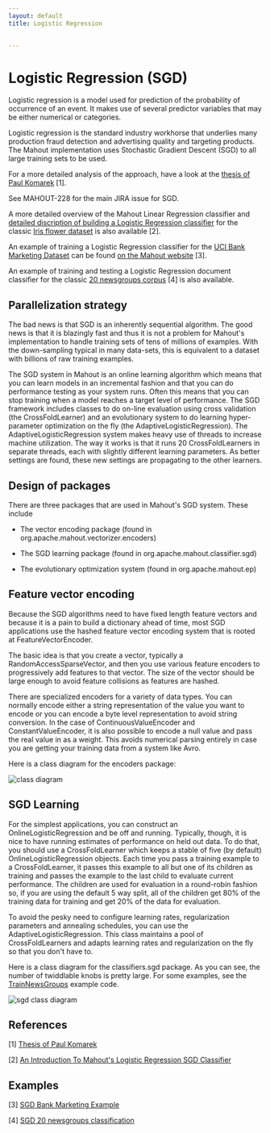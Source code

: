 ```yaml
---
layout: default
title: Logistic Regression

    
---
```


<a name="LogisticRegression-LogisticRegression(SGD)"></a>
# Logistic Regression (SGD)

Logistic regression is a model used for prediction of the probability of
occurrence of an event. It makes use of several predictor variables that
may be either numerical or categories.

Logistic regression is the standard industry workhorse that underlies many
production fraud detection and advertising quality and targeting products. 
The Mahout implementation uses Stochastic Gradient Descent (SGD) to all
large training sets to be used.

For a more detailed analysis of the approach, have a look at the [thesis of
Paul Komarek](http://repository.cmu.edu/cgi/viewcontent.cgi?article=1221&context=robotics) [1].

See MAHOUT-228 for the main JIRA issue for SGD.

A more detailed overview of the Mahout Linear Regression classifier and [detailed discription of building a Logistic Regression classifier](http://blog.trifork.com/2014/02/04/an-introduction-to-mahouts-logistic-regression-sgd-classifier/) for the classic [Iris flower dataset](http://en.wikipedia.org/wiki/Iris_flower_data_set) is also available [2]. 

An example of training a Logistic Regression classifier for the [UCI Bank Marketing Dataset](http://mlr.cs.umass.edu/ml/datasets/Bank+Marketing) can be found [on the Mahout website](http://mahout.apache.org/users/classification/bankmarketing-example.html) [3].

An example of training and testing a Logistic Regression document classifier for the classic [20 newsgroups corpus](https://github.com/apache/mahout/blob/master/examples/bin/classify-20newsgroups.sh) [4] is also available. 

<a name="LogisticRegression-Parallelizationstrategy"></a>
## Parallelization strategy

The bad news is that SGD is an inherently sequential algorithm.  The good
news is that it is blazingly fast and thus it is not a problem for Mahout's
implementation to handle training sets of tens of millions of examples. 
With the down-sampling typical in many data-sets, this is equivalent to a
dataset with billions of raw training examples.

The SGD system in Mahout is an online learning algorithm which means that
you can learn models in an incremental fashion and that you can do
performance testing as your system runs.  Often this means that you can
stop training when a model reaches a target level of performance.  The SGD
framework includes classes to do on-line evaluation using cross validation
(the CrossFoldLearner) and an evolutionary system to do learning
hyper-parameter optimization on the fly (the AdaptiveLogisticRegression). 
The AdaptiveLogisticRegression system makes heavy use of threads to
increase machine utilization.  The way it works is that it runs 20
CrossFoldLearners in separate threads, each with slightly different
learning parameters.  As better settings are found, these new settings are
propagating to the other learners.

<a name="LogisticRegression-Designofpackages"></a>
## Design of packages

There are three packages that are used in Mahout's SGD system.	These
include

* The vector encoding package (found in org.apache.mahout.vectorizer.encoders)

* The SGD learning package (found in org.apache.mahout.classifier.sgd)

* The evolutionary optimization system (found in org.apache.mahout.ep)

<a name="LogisticRegression-Featurevectorencoding"></a>
## Feature vector encoding

Because the SGD algorithms need to have fixed length feature vectors and
because it is a pain to build a dictionary ahead of time, most SGD
applications use the hashed feature vector encoding system that is rooted
at FeatureVectorEncoder.

The basic idea is that you create a vector, typically a
RandomAccessSparseVector, and then you use various feature encoders to
progressively add features to that vector.  The size of the vector should
be large enough to avoid feature collisions as features are hashed.

There are specialized encoders for a variety of data types.  You can
normally encode either a string representation of the value you want to
encode or you can encode a byte level representation to avoid string
conversion.  In the case of ContinuousValueEncoder and
ConstantValueEncoder, it is also possible to encode a null value and pass
the real value in as a weight.	This avoids numerical parsing entirely in
case you are getting your training data from a system like Avro.

Here is a class diagram for the encoders package:

![class diagram](../../images/vector-class-hierarchy.png)

<a name="LogisticRegression-SGDLearning"></a>
## SGD Learning

For the simplest applications, you can construct an
OnlineLogisticRegression and be off and running.  Typically, though, it is
nice to have running estimates of performance on held out data.  To do
that, you should use a CrossFoldLearner which keeps a stable of five (by
default) OnlineLogisticRegression objects.  Each time you pass a training
example to a CrossFoldLearner, it passes this example to all but one of its
children as training and passes the example to the last child to evaluate
current performance.  The children are used for evaluation in a round-robin
fashion so, if you are using the default 5 way split, all of the children
get 80% of the training data for training and get 20% of the data for
evaluation.

To avoid the pesky need to configure learning rates, regularization
parameters and annealing schedules, you can use the
AdaptiveLogisticRegression.  This class maintains a pool of
CrossFoldLearners and adapts learning rates and regularization on the fly
so that you don't have to.

Here is a class diagram for the classifiers.sgd package.  As you can see,
the number of twiddlable knobs is pretty large.  For some examples, see the
[TrainNewsGroups](https://github.com/apache/mahout/blob/master/examples/src/main/java/org/apache/mahout/classifier/sgd/TrainNewsGroups.java) example code.

![sgd class diagram](../../images/sgd-class-hierarchy.png)

## References

[1] [Thesis of
Paul Komarek](http://repository.cmu.edu/cgi/viewcontent.cgi?article=1221&context=robotics)

[2] [An Introduction To Mahout's Logistic Regression SGD Classifier](http://blog.trifork.com/2014/02/04/an-introduction-to-mahouts-logistic-regression-sgd-classifier/)

## Examples

[3] [SGD Bank Marketing Example](http://mahout.apache.org/users/classification/bankmarketing-example.html)

[4] [SGD 20 newsgroups classification](https://github.com/apache/mahout/blob/master/examples/bin/classify-20newsgroups.sh)

